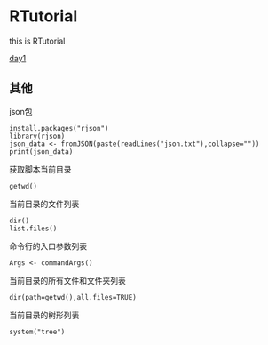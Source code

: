 # RTutorial
this is RTutorial

[day1](day1 "/day1")

## 其他 ##

json包

    install.packages("rjson")
    library(rjson)
	json_data <- fromJSON(paste(readLines("json.txt"),collapse=""))
	print(json_data)


获取脚本当前目录

    getwd()

当前目录的文件列表

	dir()
	list.files()

命令行的入口参数列表

	Args <- commandArgs()

当前目录的所有文件和文件夹列表

	dir(path=getwd(),all.files=TRUE)

当前目录的树形列表

	system("tree")